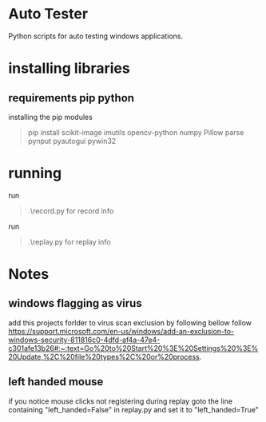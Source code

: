 # Auto Tester
Python scripts for auto testing windows applications.

# installing libraries
## requirements pip python 
installing the pip modules
> pip install scikit-image imutils opencv-python numpy Pillow parse pynput pyautogui pywin32

# running
run
> .\record.py
for record info

run 
> .\replay.py
for replay info

# Notes
## windows flagging as virus
add this projects forlder to virus scan exclusion by following bellow
follow https://support.microsoft.com/en-us/windows/add-an-exclusion-to-windows-security-811816c0-4dfd-af4a-47e4-c301afe13b26#:~:text=Go%20to%20Start%20%3E%20Settings%20%3E%20Update,%2C%20file%20types%2C%20or%20process.


## left handed mouse 
if you notice mouse clicks not registering during replay 
goto the line containing "left_handed=False" in replay.py
and set it to "left_handed=True" 

 